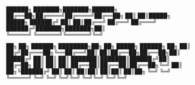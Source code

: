 ██████╗ ███████╗███████╗██████╗ 
██╔══██╗██╔════╝██╔════╝██╔══██╗
██║  ██║█████╗  █████╗  ██████╔╝
██║  ██║██╔══╝  ██╔══╝  ██╔═══╝ 
██████╔╝███████╗███████╗██║     
╚═════╝ ╚══════╝╚══════╝╚═╝     
                                
 ██╗  ██╗ ██████╗ ████████╗██╗  ██╗ █████╗ ██████╗ ██╗
 ██║ ██╔╝██╔═══██╗╚══██╔══╝██║  ██║██╔══██╗██╔══██╗██║
 █████╔╝ ██║   ██║   ██║   ███████║███████║██████╔╝██║
 ██╔═██╗ ██║   ██║   ██║   ██╔══██║██╔══██║██╔══██╗╚═╝
 ██║  ██╗╚██████╔╝   ██║   ██║  ██║██║  ██║██║  ██║██╗
 ╚═╝  ╚═╝ ╚═════╝    ╚═╝   ╚═╝  ╚═╝╚═╝  ╚═╝╚═╝  ╚═╝╚═╝
